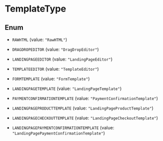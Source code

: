 

# TemplateType

## Enum


* `RAWHTML` (value: `"RawHTML"`)

* `DRAGDROPEDITOR` (value: `"DragDropEditor"`)

* `LANDINGPAGEEDITOR` (value: `"LandingPageEditor"`)

* `TEMPLATEEDITOR` (value: `"TemplateEditor"`)

* `FORMTEMPLATE` (value: `"FormTemplate"`)

* `LANDINGPAGETEMPLATE` (value: `"LandingPageTemplate"`)

* `PAYMENTCONFIRMATIONTEMPLATE` (value: `"PaymentConfirmationTemplate"`)

* `LANDINGPAGEPRODUCTTEMPLATE` (value: `"LandingPageProductTemplate"`)

* `LANDINGPAGECHECKOUTTEMPLATE` (value: `"LandingPageCheckoutTemplate"`)

* `LANDINGPAGEPAYMENTCONFIRMATIONTEMPLATE` (value: `"LandingPagePaymentConfirmationTemplate"`)



